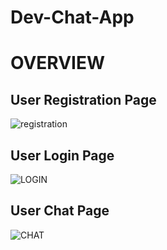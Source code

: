# Dev-Chat-App #

# OVERVIEW

## User Registration Page
![registration](../main/images/DEVREGISTER.jpg)
## User Login Page
![LOGIN](../main/images/DEVLOGIN.jpg)
## User Chat Page
![CHAT](../main/images/DEVCHAT.jpg)
